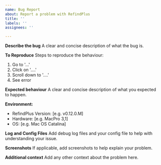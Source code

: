 ```yaml
---
name: Bug Report
about: Report a problem with RefindPlus
title: ''
labels: ''
assignees: ''

---
```


**Describe the bug**
A clear and concise description of what the bug is.

**To Reproduce**
Steps to reproduce the behaviour:
1. Go to '...'
2. Click on '....'
3. Scroll down to '....'
4. See error

**Expected behaviour**
A clear and concise description of what you expected to happen.

**Environment:**
 - RefindPlus Version: [e.g. v0.12.0.M]
 - Hardware: [e.g. MacPro 3,1]
 - OS: [e.g. Mac OS Catalina]

**Log and Config Files**
Add debug log files and your config file to help with understanding your issue.

**Screenshots**
If applicable, add screenshots to help explain your problem.

**Additional context**
Add any other context about the problem here.
